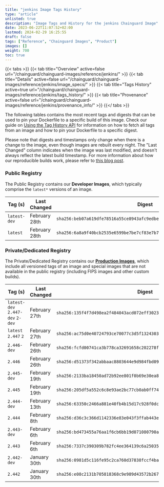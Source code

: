 ```yaml
---
title: "jenkins Image Tags History"
type: "article"
unlisted: true
description: "Image Tags and History for the jenkins Chainguard Image"
date: 2023-06-22T11:07:52+02:00
lastmod: 2024-02-29 16:25:55
draft: false
tags: ["Reference", "Chainguard Images", "Product"]
images: []
weight: 700
toc: true
---
```


{{< tabs >}}
{{< tab title="Overview" active=false url="/chainguard/chainguard-images/reference/jenkins/" >}}
{{< tab title="Details" active=false url="/chainguard/chainguard-images/reference/jenkins/image_specs/" >}}
{{< tab title="Tags History" active=true url="/chainguard/chainguard-images/reference/jenkins/tags_history/" >}}
{{< tab title="Provenance" active=false url="/chainguard/chainguard-images/reference/jenkins/provenance_info/" >}}
{{</ tabs >}}

The following tables contains the most recent tags and digests that can be used to pin your Dockerfile to a specific build of this image. Check our guide on [Using the Tag History API](/chainguard/chainguard-images/using-the-tag-history-api/) for information on how to fetch all tags from an image and how to pin your Dockerfile to a specific digest.

Please note that digests and timestamps only change when there is a change to the image, even though images are rebuilt every night. The "Last Changed" column indicates when the image was last modified, and doesn't always reflect the latest build timestamp. For more information about how our reproducible builds work, please refer to [this blog post](https://www.chainguard.dev/unchained/reproducing-chainguards-reproducible-image-builds).

### Public Registry
The Public Registry contains our **Developer Images**, which typically comprise the `latest*` versions of an image.

| Tag (s)       | Last Changed  | Digest                                                                    |
|---------------|---------------|---------------------------------------------------------------------------|
|  `latest-dev` | February 28th | `sha256:beb07a619dfe78516a55ce8943afc9edbe8c5b8fc74b7bb6135063afc45023fa` |
|  `latest`     | February 28th | `sha256:6a8a9f40bcb2535e6599be7be7cf83e7b76cb8f41889dce369f0336c4a748caa` |


### Private/Dedicated Registry
The Private/Dedicated Registry contains our **[Production Images](https://www.chainguard.dev/chainguard-images)**, which include all versioned tags of an image and special images that are not available in the public registry (including FIPS images and other custom builds).

| Tag (s)                           | Last Changed  | Digest                                                                    |
|-----------------------------------|---------------|---------------------------------------------------------------------------|
|  `latest-dev` `2.447-dev` `2-dev` | February 27th | `sha256:135f4f7d498ea2f484043acd072eff3023bea6f1fb419c05bdc59824bea62b2f` |
|  `latest` `2.447` `2`             | February 27th | `sha256:ac75d0e40724793ce70077c3d5f1324303d402a4603f3ffdbecbb9caacc1b920` |
|  `2.446-dev`                      | February 26th | `sha256:fcfd00741ca3b778ca32691658c202278f84a24235902ab8d3260949a81ddcb9` |
|  `2.446`                          | February 26th | `sha256:d51373f342abbaac8803644e9d984fbd09c77d16d63ef036a5601c8d6a508f82` |
|  `2.445-dev`                      | February 19th | `sha256:2133ba18450ad72b92ee801f0b69e30ea867c37c20d462c041d6bd9982bd9208` |
|  `2.445`                          | February 19th | `sha256:205df5a552c6c8e93ae2bc77cb0ab0ff74fc2f01a067535084592d567e0b6d6f` |
|  `2.444-dev`                      | February 13th | `sha256:63350c2466a881e40fb4b15d17c928f0dc35f8b9304bac75a1bef49749af7c88` |
|  `2.444`                          | February 8th  | `sha256:d36c3c366d1142336e83e043f3ffab443e1f74c2aa61c691a0166bcbab2de654` |
|  `2.443-dev`                      | February 6th  | `sha256:bd473455a76aa1f6cb6bb19d071080790a5c6d27dfe19e40ff50166411f392d8` |
|  `2.443`                          | February 6th  | `sha256:7337c390309b782fc4ee364139c6a250351cab60ad1bfde1002a3a71956ced62` |
|  `2.442-dev`                      | January 30th  | `sha256:0981d5c116fe95c2ca760d37838fccf4ba3c5533e9caccdb8bea6edfc8ec38bc` |
|  `2.442`                          | January 30th  | `sha256:e08c2131b705818368c9e989d43572b267d1c3a0a64f073740f3d11087478559` |

